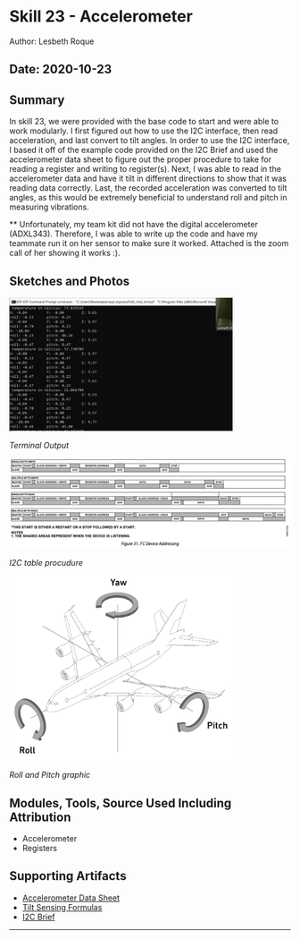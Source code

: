#  Skill 23 - Accelerometer

Author: Lesbeth Roque

Date: 2020-10-23
-----

## Summary
In skill 23, we were provided with the base code to start and were able to work modularly. I first figured out how to use the I2C interface, then read acceleration, and last convert to tilt angles. In order to use the I2C interface, I based it off of the example code provided on the I2C Brief and used the accelerometer data sheet to figure out the proper procedure to take for reading a register and writing to register(s). Next, I was able to read in the accelerometer data and have it tilt in different directions to show that it was reading data correctly. Last, the recorded acceleration was converted to tilt angles, as this would be extremely beneficial to understand roll and pitch in measuring vibrations.

** Unfortunately, my team kit did not have the digital accelerometer (ADXL343). Therefore, I was able to write up the code and have my teammate run it on her sensor to make sure it worked. Attached is the zoom call of her showing it works :).

## Sketches and Photos
<p align="left">
<img src="https://github.com/lsroque/EC444-Repository/blob/master/skills/3.%20Sensor-Actuator%20Devices%20and%20Programming/23%20-%20Accelerometer/images/23_Terminal_Output.jpg" width="400">
</p>
<p>
    <em>Terminal Output</em>
</p>

<p align="left">
<img src="https://github.com/lsroque/EC444-Repository/blob/master/skills/3.%20Sensor-Actuator%20Devices%20and%20Programming/23%20-%20Accelerometer/images/23_Data_Table.jpg" alt="Terminal" width="600">
</p>
<p>
    <em>I2C table procudure</em>
</p>

<p align="left">
<img src="https://github.com/lsroque/EC444-Repository/blob/master/skills/3.%20Sensor-Actuator%20Devices%20and%20Programming/23%20-%20Accelerometer/images/23_roll_pitch.png" alt="Terminal" width="400">
</p>
<p>
    <em>Roll and Pitch graphic</em>
</p>

## Modules, Tools, Source Used Including Attribution
- Accelerometer
- Registers


## Supporting Artifacts
- [Accelerometer Data Sheet](https://cdn-learn.adafruit.com/assets/assets/000/070/556/original/adxl343.pdf?1549287964)
- [Tilt Sensing Formulas](https://wiki.dfrobot.com/How_to_Use_a_Three-Axis_Accelerometer_for_Tilt_Sensing)
- [I2C Brief](http://whizzer.bu.edu/briefs/design-patterns/dp-i2c)


-----
